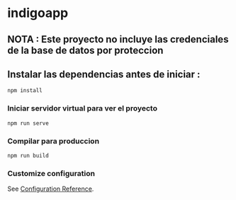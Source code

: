 # indigoapp
## NOTA : Este proyecto no incluye las credenciales de la base de datos por proteccion

## Instalar las dependencias antes de iniciar : 
```
npm install
```

### Iniciar servidor virtual para ver el proyecto
```
npm run serve
```

### Compilar para produccion
```
npm run build
```

### Customize configuration
See [Configuration Reference](https://cli.vuejs.org/config/).
